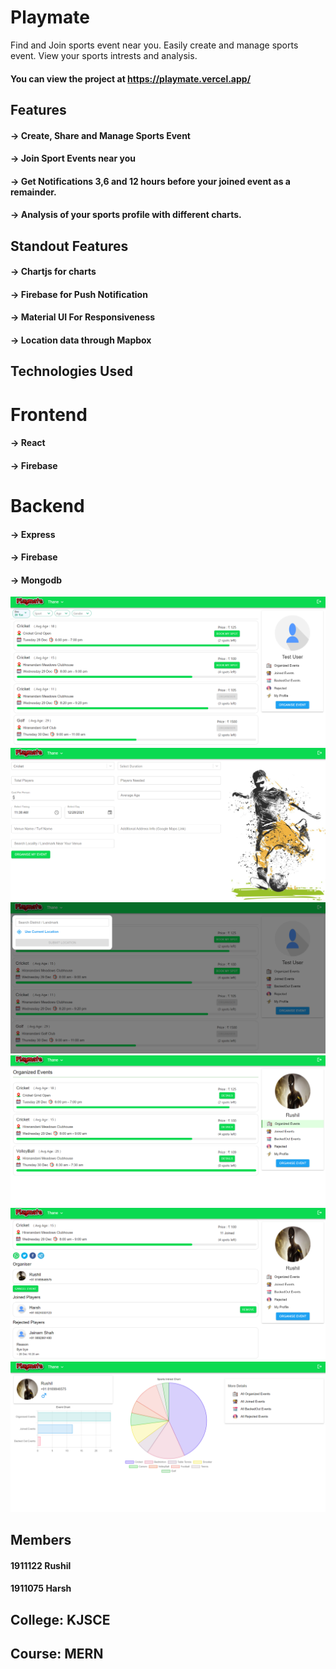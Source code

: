 # Playmate
Find and Join sports event near you. Easily create and manage sports event. View your sports intrests and analysis.
#### You can view the project at https://playmate.vercel.app/

## Features
#### -> Create, Share and Manage Sports Event
#### -> Join Sport Events near you
#### -> Get Notifications 3,6 and 12 hours before your joined event as a remainder.
#### -> Analysis of your sports profile with different charts.

## Standout Features

#### -> Chartjs for charts
#### -> Firebase for Push Notification
#### -> Material UI For Responsiveness
#### -> Location data through Mapbox

## Technologies Used

# Frontend
#### -> React
#### -> Firebase

# Backend
#### -> Express
#### -> Firebase
#### -> Mongodb

![](demo_images/d1.png)
![](demo_images/d2.png)
![](demo_images/d3.png)
![](demo_images/d4.png)
![](demo_images/d5.png)
![](demo_images/d6.png)

## Members
#### 1911122 Rushil
#### 1911075 Harsh

## College: KJSCE
## Course: MERN
